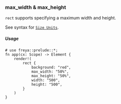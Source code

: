 ### max_width & max_height

`rect` supports specifying a maximum width and height.

See syntax for [`Size Units`](crate::_docs::size_unit).

##### Usage

```rust, no_run
# use freya::prelude::*;
fn app(cx: Scope) -> Element {
    render!(
        rect {
            background: "red",
            max_width: "50%",
            max_height: "50%",
            width: "500",
            height: "500",
        }
    )
}
```
